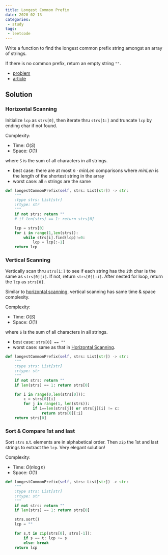 ```yaml
---
title: Longest Common Prefix
date: 2020-02-13
categories:
 - study
tags:
 - leetcode
---
```


Write a function to find the longest common prefix string amongst an array of strings.

If there is no common prefix, return an empty string `""`.

- [problem](https://leetcode.com/problems/longest-common-prefix/)
- [article](https://leetcode.com/articles/longest-common-prefix/)

<!-- more -->

## Solution

### Horizontal Scanning

Initialize `lcp` as `strs[0]`, then iterate thru `strs[1:]` and truncate `lcp` by ending char if not found.

Complexity:

- Time: $O(S)$
- Space: $O(1)$

where `S` is the sum of all characters in all strings.

- best case: there are at most $n \cdot minLen$ comparisons where $minLen$ is the length of the shortest string in the array
- worst case: all `n` strings are the same

```python
def longestCommonPrefix(self, strs: List[str]) -> str:
    """
    :type strs: List[str]
    :rtype: str
    """
    if not strs: return ""
    # if len(strs) == 1: return strs[0]

    lcp = strs[0]
    for i in range(1,len(strs)):
        while strs[i].find(lcp)!=0:
            lcp = lcp[:-1]
    return lcp
```

### Vertical Scanning

Vertically scan thru `strs[1:]` to see if each string has the `i`th char is the same as `strs[0][i]`. If not, return `strs[0][:i]`. After nested for loop, return the `lcp` as `strs[0]`.

Similar to [horizontal scanning](#horizontal-scanning), vertical scanning has same time & space complexity.

Complexity:

- Time: $O(S)$
- Space: $O(1)$

where `S` is the sum of all characters in all strings.

- best case: `strs[0] == ""`
- worst case: same as that in [Horizontal Scanning](#horizontal-scanning).

```python
def longestCommonPrefix(self, strs: List[str]) -> str:
    """
    :type strs: List[str]
    :rtype: str
    """
    if not strs: return ""
    if len(strs) == 1: return strs[0]

    for i in range(0,len(strs[0])):
        c = strs[0][i]
        for j in range(1, len(strs)):
            if i==len(strs[j]) or strs[j][i] != c:
                return strs[0][:i]
    return strs[0]
```

### Sort & Compare 1st and last

Sort `strs` s.t. elements are in alphabetical order. Then `zip` the 1st and last strings to extract the `lcp`. Very elegant solution!

Complexity:

- Time: $O(n \log n)$
- Space: $O(1)$

```python
def longestCommonPrefix(self, strs: List[str]) -> str:
    """
    :type strs: List[str]
    :rtype: str
    """
    if not strs: return ""
    if len(strs) == 1: return strs[0]

    strs.sort()
    lcp = ""

    for s,t in zip(strs[0], strs[-1]):
        if s == t: lcp += s
        else: break
    return lcp
```
